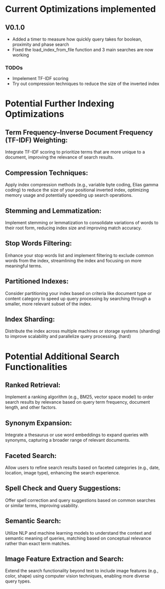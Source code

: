 # Current Optimizations implemented

## V0.1.0
- Added a timer to measure how quickly query takes for boolean, proximity and phase search
- Fixed the load_index_from_file function and 3 main searches are now working 

### TODOs
- Impelement TF-IDF scoring
- Try out compression techniques to reduce the size of the inverted index






# Potential Further Indexing Optimizations

## Term Frequency–Inverse Document Frequency (TF-IDF) Weighting:
Integrate TF-IDF scoring to prioritize terms that are more unique to a document, improving the relevance of search results.
## Compression Techniques:
Apply index compression methods (e.g., variable byte coding, Elias gamma coding) to reduce the size of your positional inverted index, optimizing memory usage and potentially speeding up search operations.
## Stemming and Lemmatization:
Implement stemming or lemmatization to consolidate variations of words to their root form, reducing index size and improving match accuracy.
## Stop Words Filtering:
Enhance your stop words list and implement filtering to exclude common words from the index, streamlining the index and focusing on more meaningful terms.
## Partitioned Indexes:
Consider partitioning your index based on criteria like document type or content category to speed up query processing by searching through a smaller, more relevant subset of the index.
## Index Sharding:
Distribute the index across multiple machines or storage systems (sharding) to improve scalability and parallelize query processing. (hard) 

# Potential Additional Search Functionalities

## Ranked Retrieval:
Implement a ranking algorithm (e.g., BM25, vector space model) to order search results by relevance based on query term frequency, document length, and other factors.
## Synonym Expansion:
Integrate a thesaurus or use word embeddings to expand queries with synonyms, capturing a broader range of relevant documents.
## Faceted Search:
Allow users to refine search results based on faceted categories (e.g., date, location, image type), enhancing the search experience.
## Spell Check and Query Suggestions:
Offer spell correction and query suggestions based on common searches or similar terms, improving usability.
## Semantic Search:
Utilize NLP and machine learning models to understand the context and semantic meaning of queries, matching based on conceptual relevance rather than exact term matches.
## Image Feature Extraction and Search:
Extend the search functionality beyond text to include image features (e.g., color, shape) using computer vision techniques, enabling more diverse query types.


